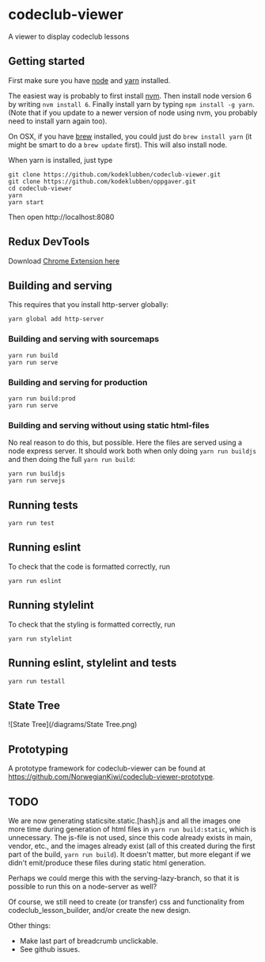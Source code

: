 # codeclub-viewer
A viewer to display codeclub lessons

## Getting started
First make sure you have [node](https://nodejs.org/en/) and
[yarn](https://code.facebook.com/posts/1840075619545360) installed.

The easiest way is probably to first install
[nvm](https://github.com/creationix/nvm#installation). Then install
node version 6 by writing `nvm install 6`. Finally install yarn by
typing `npm install -g yarn`. (Note that if you update to a newer version
of node using nvm, you probably need to install yarn again too).

On OSX, if you have [brew](http://brew.sh/) installed, you could just do
`brew install yarn` (it might be smart to do a `brew update` first).
This will also install node.

When yarn is installed, just type
```
git clone https://github.com/kodeklubben/codeclub-viewer.git
git clone https://github.com/kodeklubben/oppgaver.git
cd codeclub-viewer
yarn
yarn start
```
Then open http://localhost:8080

## Redux DevTools
Download [Chrome Extension here](https://chrome.google.com/webstore/detail/redux-devtools/lmhkpmbekcpmknklioeibfkpmmfibljd)

## Building and serving
This requires that you install http-server globally:
```
yarn global add http-server
```

### Building and serving with sourcemaps
```
yarn run build
yarn run serve
```

### Building and serving for production
```
yarn run build:prod
yarn run serve
```

### Building and serving without using static html-files
No real reason to do this, but possible. Here the files are served using a node express server.
It should work both when only doing `yarn run buildjs` and then doing the full `yarn run build`:
```
yarn run buildjs
yarn run servejs
```

## Running tests
```
yarn run test
```

## Running eslint
To check that the code is formatted correctly, run
```
yarn run eslint
```

## Running stylelint
To check that the styling is formatted correctly, run
```
yarn run stylelint
```

## Running eslint, stylelint and tests
```
yarn run testall
```

## State Tree
![State Tree](/diagrams/State Tree.png)

## Prototyping
A prototype framework for codeclub-viewer can be found at https://github.com/NorwegianKiwi/codeclub-viewer-prototype.

## TODO
We are now generating staticsite.static.[hash].js and all the images one more time during generation
of html files in `yarn run build:static`, which is unnecessary. The js-file is not used, since this code
already exists in main, vendor, etc., and the images already exist (all of this created during the first
part of the build, `yarn run build`).
It doesn't matter, but more elegant if we didn't emit/produce these files during static html generation.

Perhaps we could merge this with the serving-lazy-branch, so that it is possible to run this on a node-server as well?

Of course, we still need to create (or transfer) css and functionality from codeclub_lesson_builder, and/or
create the new design.

Other things:
* Make last part of breadcrumb unclickable.
* See github issues.
